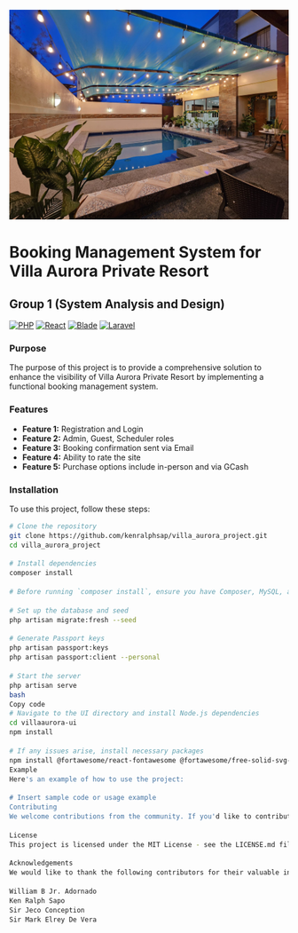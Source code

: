 ![Background Image](https://github.com/kenralphsapo/villa_aurora_project/blob/featurebranch/public/images/background.jpg?raw=true)

# Booking Management System for Villa Aurora Private Resort

## Group 1 (System Analysis and Design)
[![PHP](https://img.shields.io/badge/PHP-%3E%3D%208.0-8892BF.svg)](https://www.php.net/)
[![React](https://img.shields.io/badge/React-%3E%3D%2016-61DAFB.svg)](https://reactjs.org/)
[![Blade](https://img.shields.io/badge/Blade-Laravel%20Template%20Engine-orange.svg)](https://laravel.com/docs/blade)
[![Laravel](https://img.shields.io/badge/Laravel-%5E11.x-red.svg)](https://laravel.com/)

### Purpose
The purpose of this project is to provide a comprehensive solution to enhance the visibility of Villa Aurora Private Resort by implementing a functional booking management system.

### Features
- **Feature 1:** Registration and Login
- **Feature 2:** Admin, Guest, Scheduler roles
- **Feature 3:** Booking confirmation sent via Email
- **Feature 4:** Ability to rate the site
- **Feature 5:** Purchase options include in-person and via GCash

### Installation
To use this project, follow these steps:

```bash
# Clone the repository
git clone https://github.com/kenralphsap/villa_aurora_project.git
cd villa_aurora_project

# Install dependencies
composer install

# Before running `composer install`, ensure you have Composer, MySQL, and Node.js installed.

# Set up the database and seed
php artisan migrate:fresh --seed

# Generate Passport keys
php artisan passport:keys
php artisan passport:client --personal

# Start the server
php artisan serve
bash
Copy code
# Navigate to the UI directory and install Node.js dependencies
cd villaaurora-ui
npm install

# If any issues arise, install necessary packages
npm install @fortawesome/react-fontawesome @fortawesome/free-solid-svg-icons @mui/material @mui/x-data-grid react-toastify react-redux react-cookie react-big-calendar moment react-dom-confetti react-google-recaptcha
Example
Here's an example of how to use the project:

# Insert sample code or usage example
Contributing
We welcome contributions from the community. If you'd like to contribute to this project, please follow our contribution guidelines.

License
This project is licensed under the MIT License - see the LICENSE.md file for details.

Acknowledgements
We would like to thank the following contributors for their valuable input and feedback:

William B Jr. Adornado
Ken Ralph Sapo
Sir Jeco Conception
Sir Mark Elrey De Vera
